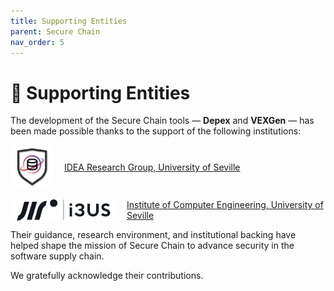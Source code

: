 ```yaml
---
title: Supporting Entities
parent: Secure Chain
nav_order: 5
---
```


# 🙌 Supporting Entities

The development of the Secure Chain tools — **Depex** and **VEXGen** — has been made possible thanks to the support of the following institutions:

<div style="display: flex; align-items: center; gap: 1rem; margin-bottom: 1rem;">
  <img src="/assets/images/idea-logo.png" alt="IDEA Logo" width="70" />
  <a href="https://www.idea.us.es/home/" target="_blank">IDEA Research Group, University of Seville</a>
</div>

<div style="display: flex; align-items: center; gap: 1rem;">
  <img src="/assets/images/i3us-logo.png" alt="I3US Logo" width="170" />
  <a href="https://i3us.us.es/" target="_blank">Institute of Computer Engineering, University of Seville</a>
</div
<p></p>

Their guidance, research environment, and institutional backing have helped shape the mission of Secure Chain to advance security in the software supply chain.

We gratefully acknowledge their contributions.